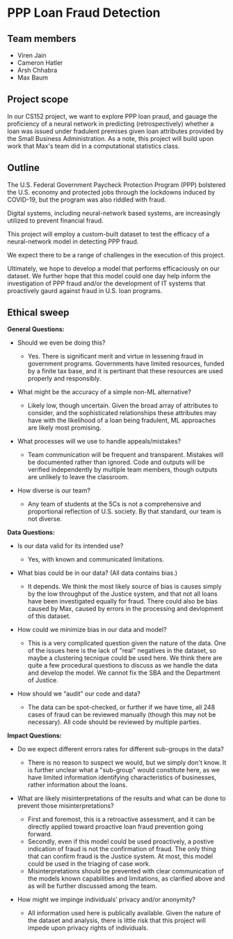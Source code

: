 # PPP Loan Fraud Detection

## Team members
* Viren Jain
* Cameron Hatler
* Arsh Chhabra
* Max Baum

## Project scope

In our CS152 project, we want to explore PPP loan praud, and gauage the proficiency of a neural network in predicting (retrospectively) whether a loan was issued under fradulent premises given loan attributes provided by the Small Business Administration. As a note, this project will build upon work that Max's team did in a computational statistics class.

## Outline

The U.S. Federal Government Paycheck Protection Program (PPP) bolstered the U.S. economy and protected jobs through the lockdowns induced by COVID-19, but the program was also riddled with fraud.

Digital systems, including neural-network based systems, are increasingly utilized to prevent financial fraud.

This project will employ a custom-built dataset to test the efficacy of a neural-network model in detecting PPP fraud.

We expect there to be a range of challenges in the execution of this project.

Ultimately, we hope to develop a model that performs efficaciously on our dataset. We further hope that this model could one day help inform the investigation of PPP fraud and/or the development of IT systems that proactively gaurd against fraud in U.S. loan programs.

## Ethical sweep

**General Questions:**
* Should we even be doing this?
  * Yes. There is significant merit and virtue in lessening fraud in government programs. Governments have limited resources, funded by a finite tax base, and it is pertinant that these resources are used properly and responsibly.

* What might be the accuracy of a simple non-ML alternative?
  * Likely low, though uncertain. Given the broad array of attributes to consider, and the sophisticated relationships these attributes may have with the likelihood of a loan being fradulent, ML approaches are likely most promising.

* What processes will we use to handle appeals/mistakes?
  *  Team communication will be frequent and transparent. Mistakes will be documented rather than ignored. Code and outputs will be verified independently by multiple team members, though outputs are unlikely to leave the classroom.

* How diverse is our team?
  * Any team of students at the 5Cs is not a comprehensive and proportional reflection of U.S. society. By that standard, our team is not diverse.
 
**Data Questions:**
* Is our data valid for its intended use?
  * Yes, with known and communicated limitations.
 
* What bias could be in our data? (All data contains bias.)
  * It depends. We think the most likely source of bias is causes simply by the low throughput of the Justice system, and that not all loans have been investigated equally for fraud. There could also be bias caused by Max, caused by errors in the processing and devlopment of this dataset.
 
* How could we minimize bias in our data and model?
  * This is a very complicated question given the nature of the data. One of the issues here is the lack of "real" negatives in the dataset, so maybe a clustering tecnique could be used here. We think there are quite a few procedural questions to discuss as we handle the data and develop the model. We cannot fix the SBA and the Department of Justice.
    
* How should we “audit” our code and data?
  * The data can be spot-checked, or further if we have time, all 248 cases of fraud can be reviewed manually (though this may not be necessary). All code should be reviewed by multiple parties.

**Impact Questions:**

* Do we expect different errors rates for different sub-groups in the data?
  * There is no reason to suspect we would, but we simply don't know. It is further unclear what a "sub-group" would constitute here, as we have limited information identifying characteristics of businesses, rather information about the loans.
  
* What are likely misinterpretations of the results and what can be done to prevent those misinterpretations?
  * First and foremost, this is a retroactive assessment, and it can be directly applied toward proactive loan fraud prevention going forward.
  * Secondly, even if this model could be used proactively, a postive indication of fraud is not the confirmation of fraud. The only thing that can confirm fraud is the Justice system. At most, this model could be used in the triaging of case work.
  * Misinterpretations should be prevented with clear communication of the models known capabilities and limitations, as clarified above and as will be further discussed among the team.
    
* How might we impinge individuals’ privacy and/or anonymity?
  * All information used here is publically available. Given the nature of the dataset and analysis, there is little risk that this project will impede upon privacy rights of individuals.
